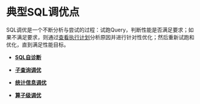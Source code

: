 # 典型SQL调优点<a name="ZH-CN_TOPIC_0289900236"></a>

SQL调优是一个不断分析与尝试的过程：试跑Query，判断性能是否满足要求；如果不满足要求，则通过[查看执行计划](SQL执行计划介绍.md)分析原因并进行针对性优化；然后重新试跑和优化，直到满足性能目标。

-   **[SQL自诊断](SQL自诊断.md)**  

-   **[子查询调优](子查询调优.md)**  

-   **[统计信息调优](统计信息调优.md)**  

-   **[算子级调优](算子级调优.md)**  


